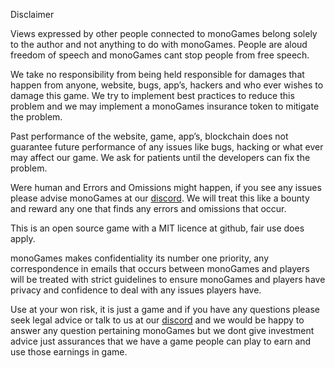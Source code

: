Disclaimer

Views expressed by other people connected to monoGames belong solely to the author and not anything to do with monoGames. People are aloud freedom of speech and monoGames cant stop people from free speech.

We take no responsibility from being held responsible for damages that happen from anyone, website, bugs, app’s, hackers and who ever wishes to damage this game. We try to implement best practices to reduce this problem and we may implement a monoGames insurance token to mitigate the problem. 

Past performance of the website, game, app’s, blockchain does not guarantee future performance of any issues like bugs, hacking or what ever may affect our game. We ask for patients until the developers can fix the problem.

Were human and Errors and Omissions might happen, if you see any issues please advise monoGames at our <a href="https://discord.gg/5V4Y7y2gwV">discord</a>. We will treat this like a bounty and reward any one that finds any errors and omissions that occur. 

This is an open source game with a MIT licence at github, fair use does apply. 

monoGames makes confidentiality its number one priority, any correspondence in emails that occurs between monoGames and players will be treated with strict guidelines to ensure monoGames and players have privacy and confidence to deal with any issues players have. 

Use at your won risk, it is just a game and if you have any questions please seek legal advice or talk to us at our <a href="https://discord.gg/5V4Y7y2gwV">discord</a> and we would be happy to answer any question pertaining monoGames but we dont give investment advice just assurances that we have a game people can play to earn and use those earnings in game. 
